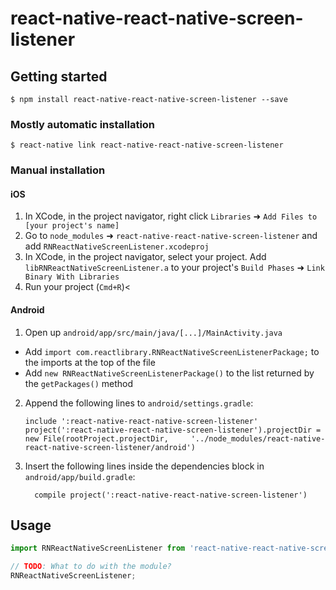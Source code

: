 
# react-native-react-native-screen-listener

## Getting started

`$ npm install react-native-react-native-screen-listener --save`

### Mostly automatic installation

`$ react-native link react-native-react-native-screen-listener`

### Manual installation


#### iOS

1. In XCode, in the project navigator, right click `Libraries` ➜ `Add Files to [your project's name]`
2. Go to `node_modules` ➜ `react-native-react-native-screen-listener` and add `RNReactNativeScreenListener.xcodeproj`
3. In XCode, in the project navigator, select your project. Add `libRNReactNativeScreenListener.a` to your project's `Build Phases` ➜ `Link Binary With Libraries`
4. Run your project (`Cmd+R`)<

#### Android

1. Open up `android/app/src/main/java/[...]/MainActivity.java`
  - Add `import com.reactlibrary.RNReactNativeScreenListenerPackage;` to the imports at the top of the file
  - Add `new RNReactNativeScreenListenerPackage()` to the list returned by the `getPackages()` method
2. Append the following lines to `android/settings.gradle`:
  	```
  	include ':react-native-react-native-screen-listener'
  	project(':react-native-react-native-screen-listener').projectDir = new File(rootProject.projectDir, 	'../node_modules/react-native-react-native-screen-listener/android')
  	```
3. Insert the following lines inside the dependencies block in `android/app/build.gradle`:
  	```
      compile project(':react-native-react-native-screen-listener')
  	```


## Usage
```javascript
import RNReactNativeScreenListener from 'react-native-react-native-screen-listener';

// TODO: What to do with the module?
RNReactNativeScreenListener;
```
  